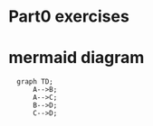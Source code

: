 # Part0 exercises
# mermaid diagram
```mermaid
  graph TD;
      A-->B;
      A-->C;
      B-->D;
      C-->D;
```
